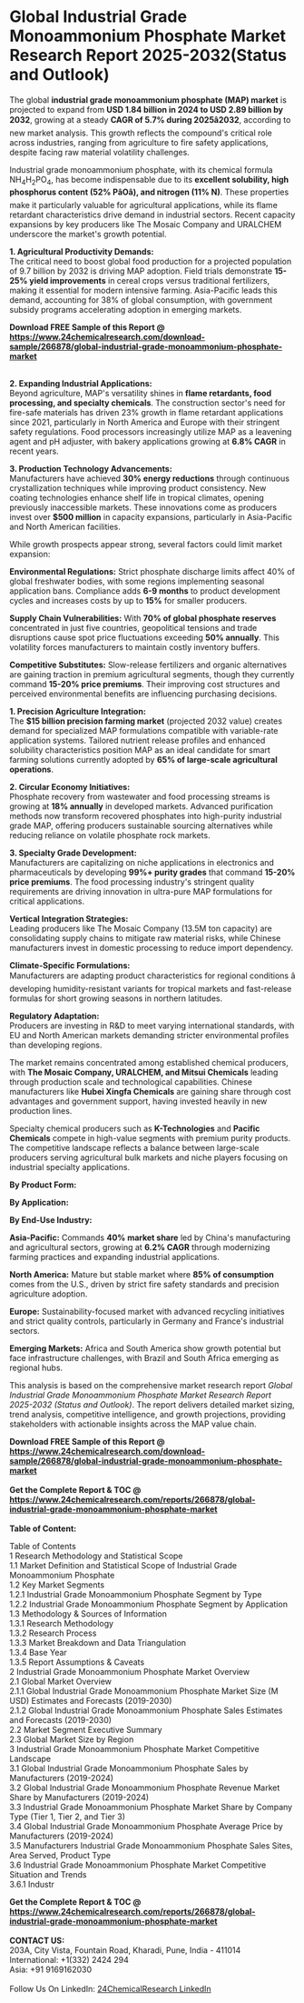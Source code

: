 <h1>Global Industrial Grade Monoammonium Phosphate Market Research Report 2025-2032(Status and Outlook)</h1><p>The global <strong>industrial grade monoammonium phosphate (MAP) market</strong> is projected to expand from <strong>USD 1.84 billion in 2024 to USD 2.89 billion by 2032</strong>, growing at a steady <strong>CAGR of 5.7% during 2025â2032</strong>, according to new market analysis. This growth reflects the compound's critical role across industries, ranging from agriculture to fire safety applications, despite facing raw material volatility challenges.</p><p>Industrial grade monoammonium phosphate, with its chemical formula NH<sub>4</sub>H<sub>2</sub>PO<sub>4</sub>, has become indispensable due to its <strong>excellent solubility, high phosphorus content (52% PâOâ), and nitrogen (11% N)</strong>. These properties make it particularly valuable for agricultural applications, while its flame retardant characteristics drive demand in industrial sectors. Recent capacity expansions by key producers like The Mosaic Company and URALCHEM underscore the market's growth potential.</p><p><strong>1. Agricultural Productivity Demands:</strong><br>
The critical need to boost global food production for a projected population of 9.7 billion by 2032 is driving MAP adoption. Field trials demonstrate <strong>15-25% yield improvements</strong> in cereal crops versus traditional fertilizers, making it essential for modern intensive farming. Asia-Pacific leads this demand, accounting for 38% of global consumption, with government subsidy programs accelerating adoption in emerging markets.</p><div><b>Download FREE Sample of this Report @ 
            <a href="https://www.24chemicalresearch.com/download-sample/266878/global-industrial-grade-monoammonium-phosphate-market">
            https://www.24chemicalresearch.com/download-sample/266878/global-industrial-grade-monoammonium-phosphate-market</a></b></div><br><p><strong>2. Expanding Industrial Applications:</strong><br>
Beyond agriculture, MAP's versatility shines in <strong>flame retardants, food processing, and specialty chemicals</strong>. The construction sector's need for fire-safe materials has driven 23% growth in flame retardant applications since 2021, particularly in North America and Europe with their stringent safety regulations. Food processors increasingly utilize MAP as a leavening agent and pH adjuster, with bakery applications growing at <strong>6.8% CAGR</strong> in recent years.</p><p><strong>3. Production Technology Advancements:</strong><br>
Manufacturers have achieved <strong>30% energy reductions</strong> through continuous crystallization techniques while improving product consistency. New coating technologies enhance shelf life in tropical climates, opening previously inaccessible markets. These innovations come as producers invest over <strong>$500 million</strong> in capacity expansions, particularly in Asia-Pacific and North American facilities.</p><p>While growth prospects appear strong, several factors could limit market expansion:</p><p><strong>Environmental Regulations:</strong> Strict phosphate discharge limits affect 40% of global freshwater bodies, with some regions implementing seasonal application bans. Compliance adds <strong>6-9 months</strong> to product development cycles and increases costs by up to <strong>15%</strong> for smaller producers.</p><p><strong>Supply Chain Vulnerabilities:</strong> With <strong>70% of global phosphate reserves</strong> concentrated in just five countries, geopolitical tensions and trade disruptions cause spot price fluctuations exceeding <strong>50% annually</strong>. This volatility forces manufacturers to maintain costly inventory buffers.</p><p><strong>Competitive Substitutes:</strong> Slow-release fertilizers and organic alternatives are gaining traction in premium agricultural segments, though they currently command <strong>15-20% price premiums</strong>. Their improving cost structures and perceived environmental benefits are influencing purchasing decisions.</p><p><strong>1. Precision Agriculture Integration:</strong><br>
The <strong>$15 billion precision farming market</strong> (projected 2032 value) creates demand for specialized MAP formulations compatible with variable-rate application systems. Tailored nutrient release profiles and enhanced solubility characteristics position MAP as an ideal candidate for smart farming solutions currently adopted by <strong>65% of large-scale agricultural operations</strong>.</p><p><strong>2. Circular Economy Initiatives:</strong><br>
Phosphate recovery from wastewater and food processing streams is growing at <strong>18% annually</strong> in developed markets. Advanced purification methods now transform recovered phosphates into high-purity industrial grade MAP, offering producers sustainable sourcing alternatives while reducing reliance on volatile phosphate rock markets.</p><p><strong>3. Specialty Grade Development:</strong><br>
Manufacturers are capitalizing on niche applications in electronics and pharmaceuticals by developing <strong>99%+ purity grades</strong> that command <strong>15-20% price premiums</strong>. The food processing industry's stringent quality requirements are driving innovation in ultra-pure MAP formulations for critical applications.</p><p><strong>Vertical Integration Strategies:</strong><br>
	Leading producers like The Mosaic Company (13.5M ton capacity) are consolidating supply chains to mitigate raw material risks, while Chinese manufacturers invest in domestic processing to reduce import dependency.</p><p><strong>Climate-Specific Formulations:</strong><br>
	Manufacturers are adapting product characteristics for regional conditions â developing humidity-resistant variants for tropical markets and fast-release formulas for short growing seasons in northern latitudes.</p><p><strong>Regulatory Adaptation:</strong><br>
	Producers are investing in R&amp;D to meet varying international standards, with EU and North American markets demanding stricter environmental profiles than developing regions.</p><p>The market remains concentrated among established chemical producers, with <strong>The Mosaic Company, URALCHEM, and Mitsui Chemicals</strong> leading through production scale and technological capabilities. Chinese manufacturers like <strong>Hubei Xingfa Chemicals</strong> are gaining share through cost advantages and government support, having invested heavily in new production lines.</p><p>Specialty chemical producers such as <strong>K-Technologies</strong> and <strong>Pacific Chemicals</strong> compete in high-value segments with premium purity products. The competitive landscape reflects a balance between large-scale producers serving agricultural bulk markets and niche players focusing on industrial specialty applications.</p><p><strong>By Product Form:</strong></p><p><strong>By Application:</strong></p><p><strong>By End-Use Industry:</strong></p><p><strong>Asia-Pacific:</strong> Commands <strong>40% market share</strong> led by China's manufacturing and agricultural sectors, growing at <strong>6.2% CAGR</strong> through modernizing farming practices and expanding industrial applications.</p><p><strong>North America:</strong> Mature but stable market where <strong>85% of consumption</strong> comes from the U.S., driven by strict fire safety standards and precision agriculture adoption.</p><p><strong>Europe:</strong> Sustainability-focused market with advanced recycling initiatives and strict quality controls, particularly in Germany and France's industrial sectors.</p><p><strong>Emerging Markets:</strong> Africa and South America show growth potential but face infrastructure challenges, with Brazil and South Africa emerging as regional hubs.</p><p>This analysis is based on the comprehensive market research report <em>Global Industrial Grade Monoammonium Phosphate Market Research Report 2025-2032 (Status and Outlook)</em>. The report delivers detailed market sizing, trend analysis, competitive intelligence, and growth projections, providing stakeholders with actionable insights across the MAP value chain.</p><div><b>Download FREE Sample of this Report @ 
            <a href="https://www.24chemicalresearch.com/download-sample/266878/global-industrial-grade-monoammonium-phosphate-market">
            https://www.24chemicalresearch.com/download-sample/266878/global-industrial-grade-monoammonium-phosphate-market</a></b></div><br><div><b>Get the Complete Report & TOC @ 
            <a href="https://www.24chemicalresearch.com/reports/266878/global-industrial-grade-monoammonium-phosphate-market">
            https://www.24chemicalresearch.com/reports/266878/global-industrial-grade-monoammonium-phosphate-market</a></b></div><br>
            <b>Table of Content:</b><p>Table of Contents<br />
1 Research Methodology and Statistical Scope<br />
1.1 Market Definition and Statistical Scope of Industrial Grade Monoammonium Phosphate<br />
1.2 Key Market Segments<br />
1.2.1 Industrial Grade Monoammonium Phosphate Segment by Type<br />
1.2.2 Industrial Grade Monoammonium Phosphate Segment by Application<br />
1.3 Methodology & Sources of Information<br />
1.3.1 Research Methodology<br />
1.3.2 Research Process<br />
1.3.3 Market Breakdown and Data Triangulation<br />
1.3.4 Base Year<br />
1.3.5 Report Assumptions & Caveats<br />
2 Industrial Grade Monoammonium Phosphate Market Overview<br />
2.1 Global Market Overview<br />
2.1.1 Global Industrial Grade Monoammonium Phosphate Market Size (M USD) Estimates and Forecasts (2019-2030)<br />
2.1.2 Global Industrial Grade Monoammonium Phosphate Sales Estimates and Forecasts (2019-2030)<br />
2.2 Market Segment Executive Summary<br />
2.3 Global Market Size by Region<br />
3 Industrial Grade Monoammonium Phosphate Market Competitive Landscape<br />
3.1 Global Industrial Grade Monoammonium Phosphate Sales by Manufacturers (2019-2024)<br />
3.2 Global Industrial Grade Monoammonium Phosphate Revenue Market Share by Manufacturers (2019-2024)<br />
3.3 Industrial Grade Monoammonium Phosphate Market Share by Company Type (Tier 1, Tier 2, and Tier 3)<br />
3.4 Global Industrial Grade Monoammonium Phosphate Average Price by Manufacturers (2019-2024)<br />
3.5 Manufacturers Industrial Grade Monoammonium Phosphate Sales Sites, Area Served, Product Type<br />
3.6 Industrial Grade Monoammonium Phosphate Market Competitive Situation and Trends<br />
3.6.1 Industr</p><div><b>Get the Complete Report & TOC @ 
            <a href="https://www.24chemicalresearch.com/reports/266878/global-industrial-grade-monoammonium-phosphate-market">
            https://www.24chemicalresearch.com/reports/266878/global-industrial-grade-monoammonium-phosphate-market</a></b></div><br><b>CONTACT US:</b><br>
            203A, City Vista, Fountain Road, Kharadi, Pune, India - 411014<br>
            International: +1(332) 2424 294<br>
            Asia: +91 9169162030 <br><br>
            Follow Us On LinkedIn: <a href="https://www.linkedin.com/company/24chemicalresearch/">24ChemicalResearch LinkedIn</a>
